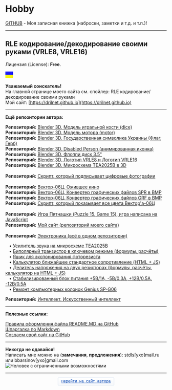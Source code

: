 # Hobby
[GITHUB](https://github.com) - Моя записная книжка (наброски, заметки и т.д. и т.п.)!

<hr>

## RLE кодирование/декодирование своими руками (VRLE8, VRLE16)

Лицензия (License): **Free**.

![](https://github.com/drilnet/rle/blob/master/UA.png)

**Уважаемый соискатель!**
<br>
На главной странице моего сайта см. спойлер: RLE кодирование/декодирование своими руками
<br>
Мой сайт: [https://drilnet.github.io](https://drilnet.github.io)	
<hr>

**Ещё репозитории автора:**

**Репозиторий:** [Blender 3D. Модель игральной кости (dice)](https://github.com/drilnet/blender3d-dice2)
<br>
**Репозиторий:** [Blender 3D. Модель мотора (motor)](https://github.com/drilnet/blender3d-motor)
<br>
**Репозиторий:** [Blender 3D. Государственная символика Украины (Флаг, Герб)](https://github.com/drilnet/blender3d-ukrainian-symbols)
<br>
**Репозиторий:** [Blender 3D. Disabled Person (анимированная иконка)](https://github.com/drilnet/blender3d-disabled-person)
<br>
**Репозиторий:** [Blender 3D. Флоппи диск 3.5"](https://github.com/drilnet/blender3d-floppy-disk-35)
<br>
**Репозиторий:** [Blender 3D. Логотип VRLE8 и Логотип VRLE16](https://github.com/drilnet/blender3d-logovrle8-logovrle16)
<br>
**Репозиторий:** [Blender 3D. Микросхема TEA2025B в 3D](https://github.com/drilnet/blender3d-tea2025b)
<br>
<br>
**Репозиторий:** [Скрипт, который подписывает цифровые фотографии](https://github.com/drilnet/programming-perl-signature-images "Скрипт написан на Perl")
<br>
<br>
**Репозиторий:** [Вектор-06Ц. Ожившее кино](https://github.com/drilnet/vector-06c-kino "Конвертирующие скрипты написаны на Perl")
<br>
**Репозиторий:** [Вектор-06Ц. Конвертер графических файлов SPR в BMP](https://github.com/drilnet/vector-06c-spr2bmp "Конвертер SPR в BMP написан на Си (и есть версия на Perl)")
<br>
**Репозиторий:** [Вектор-06Ц. Конвертер графических файлов GRF в BMP](https://github.com/drilnet/vector-06c-grf2bmp "Конвертер GRF в BMP написан на Си (и есть версия на Perl)")
<br>
**Репозиторий:** [Скрипт, который показывает все цвета Вектор'а-06Ц](https://github.com/drilnet/vector-06c-color256 "Скрипт написан на Perl")
<br>
<br>
**Репозиторий:** [Игра Пятнашки (Puzzle 15, Game 15), игра написана на JavaScript](https://github.com/drilnet/puzzle15 "Игра для вашего сайта")
<br>
**Репозиторий:** [Мой сайт (репозиторий моего сайта)](https://github.com/drilnet/drilnet.github.io "Репозиторий сайта https://drilnet.github.io")
<br>
<br>
**Репозиторий:** [Электроника (всё в одном репозитории)](https://github.com/drilnet/electronics)

&nbsp;&nbsp;&nbsp;&bull; [Усилитель звука на микросхеме
 TEA2025B](https://github.com/drilnet/electronics/tree/master/AUDIO%20AMPLIFIER%20TEA2025B "Схема, печатная плата, собранная плата")
<br>
&nbsp;&nbsp;&nbsp;&bull; [Биполярный транзистор в ключевом режиме (формулы, расчёты)](https://github.com/drilnet/electronics/tree/master/Bipolar%20transistor%20in%20key%20mode "Формат файлов: LibreOffice (odt), pdf, TinyCAD (dsn), png, LTspice XVII (asc)")
<br>
&nbsp;&nbsp;&nbsp;&bull; [Ящик для экспонирования фоторезиста](https://github.com/drilnet/electronics/tree/master/Box%20For%20Exposure%20Photoresist "Ящик из подручного материала")
<br>
&nbsp;&nbsp;&nbsp;&bull; [Калькулятор ближайшее стандартное сопротивление (HTML + JS)](https://github.com/drilnet/electronics/tree/master/Calculator%20nearest%20standard%20resistance "Набор резисторов: E24, E48, E96")
<br>
&nbsp;&nbsp;&nbsp;&bull; [Делитель напряжения на двух резисторах (формулы, расчёты, калькулятор на HTML + JS)](https://github.com/drilnet/electronics/tree/master/Divider%20by%20R1%20and%20R2%20(formulas%2C%20calculations%2C%20HTML%20%2B%20JavaScript%20calculator) "Формат файлов: LibreOffice (odt, odf), pdf, TinyCAD (dsn), png, html, js")
<br>
&nbsp;&nbsp;&nbsp;&bull; [Стабилизированный блок питания +5В/1А, -5В/0.3A, +12В/0.5А, -12В/0.5А](https://github.com/drilnet/electronics/tree/master/Power%20Supply%20%2B5V%2C%20-5V%2C%20%2B12V%2C%20-12V "Трансформаторный (используемые микросхемы: L7805CV, L7905CV, L7812CV, L7912CV)")
<br>
&nbsp;&nbsp;&nbsp;&bull; [Ремонт компьютерных колонок Genius SP-G06](https://github.com/drilnet/electronics/tree/master/Speakers%20Genius%20SP-G06 "Что было и Что стало")
 
 **Репозиторий:** [Интеллект. Искусственный интеллект](https://github.com/drilnet/Intelligence "Intelligence. Artificial Intelligence")
 
<hr>

**Полезные ссылки:**

[Правила оформления файла README.MD на GitHub](https://github.com/OlgaVlasova/markdown-doc/blob/master/README.md#SpecialSymbol "(C) Olga Vlasova")
<br>
[Шпаргалка по Markdown](https://github.com/sandino/Markdown-Cheatsheet "(C) Sandino")
<br>
[Создаем свой сайт на GitHub](https://www.youtube.com/watch?v=05nLdIVfSRU "(C) Анна Блок")

<hr>

**Никогда не сдавайся!**
<br>
Написать мне можно на (**замечания**, **предложения**): stdls[ухо]mail.ru или bbarsinov[ухо]gmail.com
<br>
![](https://github.com/drilnet/blender3d-disabled-person/blob/master/Preview%20GIF/Disabled%20Person%20(mini).gif "Человек с ограниченными возможностями")

<hr>

<div align="center">
<a href="https://drilnet.github.io">
<img src="https://github.com/drilnet/drilnet.github.io/blob/master/images/gotowebsite.gif" title="https://drilnet.github.io">
</a>
</div>
